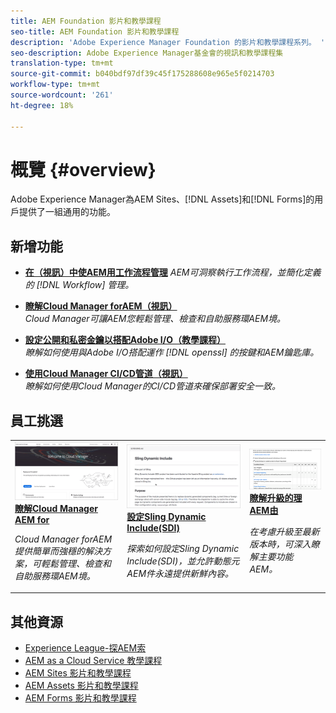 ```yaml
---
title: AEM Foundation 影片和教學課程
seo-title: AEM Foundation 影片和教學課程
description: 'Adobe Experience Manager Foundation 的影片和教學課程系列。 '
seo-description: Adobe Experience Manager基金會的視訊和教學課程集
translation-type: tm+mt
source-git-commit: b040bdf97df39c45f175288608e965e5f0214703
workflow-type: tm+mt
source-wordcount: '261'
ht-degree: 18%

---
```



# 概覽 {#overview}

Adobe Experience Manager為AEM Sites、[!DNL Assets]和[!DNL Forms]的用戶提供了一組通用的功能。

## 新增功能

* **[在（視訊）中使AEM用工作流程管理](./workflow/use-workflow-management.md)**
   *AEM可洞察執行工作流程，並簡化定義的 [!DNL Workflow] 管理。*

* **[瞭解Cloud Manager forAEM（視訊）](./cloud-manager/understand-cloud-manager-for-aem.md)**\
   *Cloud Manager可讓AEM您輕鬆管理、檢查和自助服務環AEM境。*

* **[設定公開和私密金鑰以搭配Adobe I/O（教學課程）](./authentication/set-up-public-private-keys-for-use-with-aem-and-adobe-io.md)**\
   *瞭解如何使用與Adobe I/O搭配運作 [!DNL openssl] 的按鍵和AEM鑰匙庫。*

* **[使用Cloud Manager CI/CD管道（視訊）](./cloud-manager/use-the-cicd-pipeline-in-cloud-manager-for-aem.md)**\
   *瞭解如何使用Cloud Manager的CI/CD管道來確保部署安全一致。*

## 員工挑選

<table>
<tr>
  <td>
    <a href="./cloud-manager/understand-cloud-manager-for-aem.md">
    <img alt="瞭解Cloud Manager AEM for" src="./cloud-manager/assets/understand-cloud-manager-for-aem/thumbnail.png" />
    </a>
    <div>
     <a href="./cloud-manager/understand-cloud-manager-for-aem.md">
    <strong>瞭解Cloud Manager AEM for</strong>
    </a>
    </div>
    <p>
    <em>Cloud Manager forAEM提供簡單而強穩的解決方案，可輕鬆管理、檢查和自助服務環AEM境。</em>
    <p>
  </td>
   <td>
    <a href="./development/set-up-sling-dynamic-include.md">
    <img alt="設定Sling Dynamic Include(SDI)" src="./development/assets/set-up-sling-dynamic-include/thumbnail.png" />
    </a>
     <div>
     <a href="./development/set-up-sling-dynamic-include.md">
    <strong>設定Sling Dynamic Include(SDI)</strong>
    </a>
    </div>
    <p>
    <em>探索如何設定Sling Dynamic Include(SDI)，並允許動態元AEM件永遠提供新鮮內容。</em>
    <p>
  </td>
  <td>
    <a href="./administration/understand-reasons-to-upgrade.md">
    <img alt="瞭解升級的理AEM由" src="./administration/assets/understand-reasons-to-upgrade/thumbnail.png" />
    </a>
    <div>
    <a href="./administration/understand-reasons-to-upgrade.md">
    <strong>瞭解升級的理AEM由</strong>
    </a>
    </div>
    <p>
    <em>在考慮升級至最新版本時，可深入瞭解主要功能AEM。</em>
    </p>
  </td>
</tr>
</table>

## 其他資源

* [Experience League-探AEM索](https://experienceleague.adobe.com/#recommended/solutions/experience-manager)
* [AEM as a Cloud Service 教學課程](/help/cloud-service/overview.md)
* [AEM Sites 影片和教學課程](/help/sites/overview.md)
* [AEM Assets 影片和教學課程](/help/assets/overview.md)
* [AEM Forms 影片和教學課程](/help/forms/overview.md)
